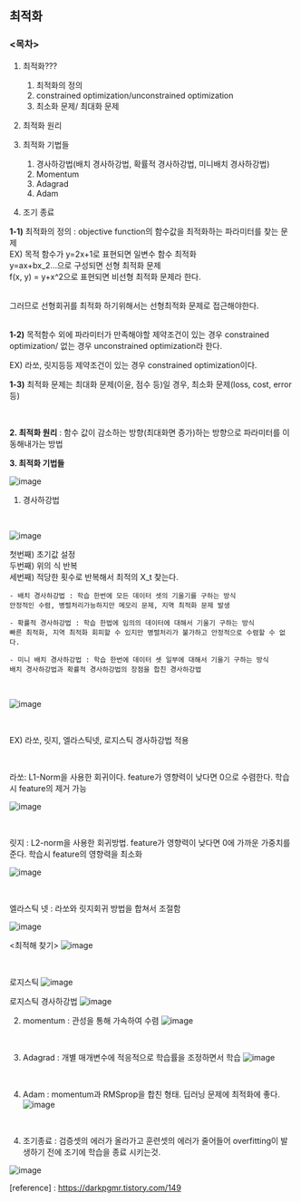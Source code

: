 ## 최적화

### <목차>
1. 최적화???
    1) 최적화의 정의
    2) constrained optimization/unconstrained optimization
    3) 최소화 문제/ 최대화 문제

2. 최적화 원리

3. 최적화 기법들
    1) 경사하강법(배치 경사하강법, 확률적 경사하강법, 미니배치 경사하강법)
    2) Momentum
    3) Adagrad
    4) Adam

4. 조기 종료


**1-1)** 최적화의 정의 : objective function의 함수값을 최적화하는 파라미터를 찾는 문제
<br>
EX) 목적 함수가 y=2x+1로 표현되면 일변수 함수 최적화
<br>
    y=ax+bx_2...으로 구성되면 선형 최적화 문제
<br>
    f(x, y) = y+x^2으로 표현되면 비선형 최적화 문제라 한다.

<br>
그러므로 선형회귀를 최적화 하기위해서는 선형최적화 문제로 접근해야한다.
<br>
<br>

**1-2)** 목적함수 외에 파라미터가 만족해야할 제약조건이 있는 경우 constrained optimization/ 없는 경우 unconstrained optimization라 한다.

EX) 라쏘, 릿지등등 제약조건이 있는 경우 constrained optimization이다.

**1-3)** 최적화 문제는 최대화 문제(이윤, 점수 등)일 경우, 최소화 문제(loss, cost, error 등)

<br>

**2. 최적화 원리** : 함수 값이 감소하는 방향(최대화면 증가)하는 방향으로 파라미터를 이동해내가는 방법


**3. 최적화 기법들**

 ![image](https://user-images.githubusercontent.com/63804074/126898885-4215f75a-371c-4e41-acb2-2cd4f9b9348d.png)
 <br>
 1) 경사하강법
 <br>

 ![image](https://user-images.githubusercontent.com/63804074/126898911-ed55efae-10e8-4e3f-bbed-81bf41a75bf3.png)
 <br>

 첫번째) 초기값 설정
 <br>
 두번째) 위의 식 반복
 <br>
 세번째) 적당한 횟수로 반복해서 최적의 X_t 찾는다.
 <br>
 
    - 배치 경사하강법 : 학습 한번에 모든 데이터 셋의 기울기를 구하는 방식
    안정적인 수렴, 병렬처리가능하지만 메모리 문제, 지역 최적화 문제 발생
    
    - 확률적 경사하강법 : 학습 한법에 임의의 데이터에 대해서 기울기 구하는 방식
    빠른 최적화, 지역 최적화 회피할 수 있지만 병렬처리가 불가하고 안정적으로 수렴할 수 없다.
    
    - 미니 배치 경사하강법 : 학습 한번에 데이터 셋 일부에 대해서 기울기 구하는 방식
    배치 경사하강법과 확률적 경사하강법의 장점을 합친 경사하강법

<br>

![image](https://user-images.githubusercontent.com/63804074/126899052-fbbe7f7f-8e39-45ca-a9c4-95b8ae3f99df.png)
 
 <br>

 EX) 라쏘, 릿지, 엘라스틱넷, 로지스틱 경사하강법 적용 
 
 <br>

 라쏘: L1-Norm을 사용한 회귀이다. feature가 영향력이 낮다면 0으로 수렴한다. 학습시 feature의 제거 가능
 <br>

 ![image](https://user-images.githubusercontent.com/63804074/126899203-34dc90ef-30c8-4373-8598-5afe75d0e22a.png)

 <br>
 
 릿지 : L2-norm을 사용한 회귀방법. feature가 영향력이 낮다면 0에 가까운 가중치를 준다. 학습시 feature의 영향력을 최소화
 <br>

 ![image](https://user-images.githubusercontent.com/63804074/126899213-c314cdcd-484b-45fe-b827-3bc82cb812bf.png)
 
 <br>

 엘라스틱 넷 : 라쏘와 릿지회귀 방법을 합쳐서 조절함
 <br>

![image](https://user-images.githubusercontent.com/63804074/126899230-41f5a7e3-7ae0-46c0-9234-a39cf0dc792c.png) 


 <최적해 찾기>
 ![image](https://user-images.githubusercontent.com/63804074/126899253-2452e033-2336-455a-bcca-d11d05ec9a94.png)
 
 <br>

 로지스틱
 ![image](https://user-images.githubusercontent.com/63804074/126899351-ebeddf93-4933-4d18-95f5-98d2f7f4fdd9.png)
 <br>

 로지스틱 경사하강법
 ![image](https://user-images.githubusercontent.com/63804074/126899364-c0ba2c69-f3a1-45a0-8e89-57e11f156268.png)
 <br>

 2) momentum : 관성을 통해 가속하여 수렴
 ![image](https://user-images.githubusercontent.com/63804074/126899524-1db92c49-5a7a-49fd-bba0-c49380d7c1bd.png)
 <br>

 3) Adagrad : 개별 매개변수에 적응적으로 학습률을 조정하면서 학습
 ![image](https://user-images.githubusercontent.com/63804074/126899545-b5ec0124-afca-4548-ae94-90634fbde1c2.png)
 <br>

 4) Adam : momentum과 RMSprop을 합친 형태. 딥러닝 문제에 최적화에 좋다.
 ![image](https://user-images.githubusercontent.com/63804074/126899559-fca8ff51-1506-4716-9d6e-04d85e05c21c.png)
 <br>

4. 조기종료 : 검증셋의 에러가 올라가고 훈련셋의 에러가 줄어들어 overfitting이 발생하기 전에 조기에 학습을 종료 시키는것.

![image](https://user-images.githubusercontent.com/63804074/126899616-07795a99-d866-437a-a80e-a2cf2c43ee58.png)
 
[reference] : https://darkpgmr.tistory.com/149

